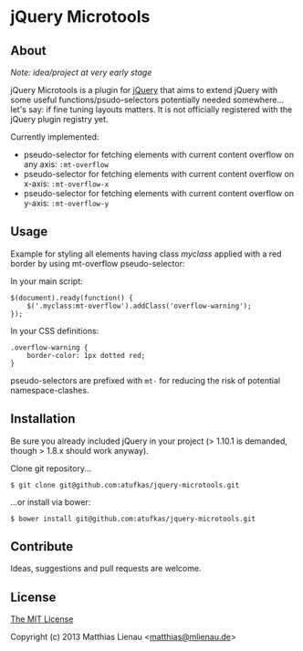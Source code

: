 # jQuery Microtools

## About

_Note: idea/project at very early stage_

jQuery Microtools is a plugin for [jQuery](https://github.com/jquery/jquery) that aims to extend jQuery with some
useful functions/psudo-selectors potentially needed somewhere... let's say: if fine tuning layouts matters.
It is not officially registered with the jQuery plugin registry yet.

Currently implemented:

* pseudo-selector for fetching elements with current content overflow on any axis: `:mt-overflow`
* pseudo-selector for fetching elements with current content overflow on x-axis: `:mt-overflow-x`
* pseudo-selector for fetching elements with current content overflow on y-axis: `:mt-overflow-y`

## Usage

Example for styling all elements having class _myclass_ applied with a red border by using mt-overflow pseudo-selector:

In your main script:
```
$(document).ready(function() {
    $('.myclass:mt-overflow').addClass('overflow-warning');
});
```

In your CSS definitions:
```
.overflow-warning {
    border-color: 1px dotted red;
}
```

pseudo-selectors are prefixed with `mt-` for reducing the risk of potential namespace-clashes.

## Installation

Be sure you already included jQuery in your project (> 1.10.1 is demanded, though > 1.8.x should work anyway).

Clone git repository...

```
$ git clone git@github.com:atufkas/jquery-microtools.git
```

...or install via bower:

```
$ bower install git@github.com:atufkas/jquery-microtools.git
```

## Contribute

Ideas, suggestions and pull requests are welcome.

## License

[The MIT License](http://opensource.org/licenses/MIT)

Copyright (c) 2013 Matthias Lienau &lt;matthias@mlienau.de&gt;